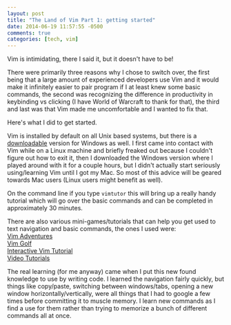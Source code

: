 ```yaml
---
layout: post
title: "The Land of Vim Part 1: getting started"
date: 2014-06-19 11:57:55 -0500
comments: true
categories: [tech, vim]
---
```

Vim is intimidating, there I said it, but it doesn't have to be!

There were primarily three reasons why I chose to switch over, the first being that a large amount of experienced developers use Vim and it would make it infinitely easier to pair program if I at least knew some basic commands, the second was recognizing the difference in productivity in keybinding vs clicking (I have World of Warcraft to thank for that), the third and last was that Vim made me uncomfortable and I wanted to fix that.

Here's what I did to get started.
<!-- more -->
Vim is installed by default on all Unix based systems, but there is a [downloadable](http://www.vim.org/download.php#pc) version for Windows as well. I first came into contact with Vim while on a Linux machine and briefly freaked out because I couldn't figure out how to exit it, then I downloaded the Windows version where I played around with it for a couple hours, but I didn't actually start seriously using/learning Vim until I got my Mac. So most of this advice will be geared towards Mac users (Linux users might benefit as well).

On the command line if you type ``` vimtutor ``` this will bring up a really handy tutorial which will go over the basic commands and can be completed in approximately 30 minutes.

There are also various mini-games/tutorials that can help you get used to text navigation and basic commands, the ones I used were:  
[Vim Adventures](http://vim-adventures.com/)  
[Vim Golf](http://vimgolf.com/)  
[Interactive Vim Tutorial](http://www.openvim.com/tutorial.html)  
[Video Tutorials](http://derekwyatt.org/vim/tutorials/)

The real learning (for me anyway) came when I put this new found knowledge to use by writing code. I learned the navigation fairly quickly, but things like copy/paste, switching between windows/tabs, opening a new window horizontally/vertically, were all things that I had to google a few times before committing it to muscle memory. I learn new commands as I find a use for them rather than trying to memorize a bunch of different commands all at once.

